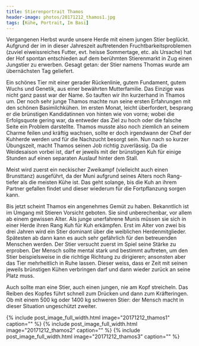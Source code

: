```yaml
---
title: Stierenportrait Thamos
header-image: photos/20171212_thamos1.jpg 
tags: [Kühe, Portrait, Im Basi]
---
```


Vergangenen Herbst wurde unsere Herde mit einem jungen Stier beglückt. 
Aufgrund der im in dieser Jahreszeit auftretenden Fruchtbarkeitsproblemen 
(zuviel eiweissreiches Futter, evt. heisse Sommertage, etc. als Ursache) 
hat der Hof spontan entschieden auf dem berühmten Stierenmarkt in Zug einen 
Jungstier zu erwerben. Gesagt getan: der Stier namens Thomas wurde am übernächsten Tag geliefert. 

Ein schönes Tier mit einer gerader Rückenlinie, gutem Fundament, gutem Wuchs 
und Genetik, aus einer bewährten Mutterfamilie. Das Einzige was nicht ganz 
passt war der Name. So tauften wir ihn kurzerhand in Thamos um.
Der noch sehr junge Thamos machte nun seine ersten Erfahrungen mit den schönen 
Basimilchkühen. Im ersten Monat, leicht überfordert, besprang er die brünstigen 
Kandidatinnen von hinten wie von vorne; wobei die Erfolgsquote gering war, da 
entweder das Ziel zu hoch oder die falsche Seite ein Problem darstellte. Thamos 
musste also noch ziemlich an seinem Charme feilen und kräftig wachsen, sollte 
er doch irgendwann der Chef der Kuhherde werden und für die Nachzucht besorgt sein.
Nun nach so kurzer Übungszeit, macht Thamos seinen Job richtig zuverlässig. Da 
die Weidesaison vorbei ist, darf er jeweils mit der brünstigen Kuh für einige 
Stunden auf einen separaten Auslauf hinter dem Stall.

Meist wird zuerst ein neckischer Zweikampf (vielleicht auch einen Brunsttanz) ausgeführt, 
da der Muni aufgrund seines Alters noch Rang-tiefer als die meisten Kühe ist. 
Das geht solange, bis die Kuh an ihrem Partner gefallen findet und dieser wiederum für 
die Fortpflanzung sorgen kann.

Bis jetzt scheint Thamos ein angenehmes Gemüt zu haben. Bekanntlich ist im 
Umgang mit Stieren Vorsicht geboten. Sie sind unberechenbar, vor allem ab 
einem gewissen Alter. Als junge unerfahrene Munis müssen sie sich in einer 
Herde ihren Rang Kuh für Kuh erkämpfen. Erst im Alter von zwei bis drei 
Jahren wird ein Stier dominant über die weiblichen Herdenmitglieder. 
Spätesten ab dann kann es auch sehr gefährlich für den betreuenden 
Menschen werden. Der Stier versucht zuerst im Spiel seine Stärke zu 
erproben. Der Mensch sollte mental stark und bestimmt auftreten, um den 
Stier beispielsweise in die richtige Richtung zu dirigieren; ansonsten 
aber das Tier mehrheitlich in Ruhe lassen. Dieser weiss, dass er Zeit mit 
seinen jeweils brünstigen Kühen verbringen darf und dann wieder zurück an 
seine Platz muss.

Auch sollte man eine Stier, auch einen jungen, nie am Kopf streicheln. Das 
Reiben des Kopfes führt schnell zum Drücken und dann zum Kräfteringen. Ob mit 
einem 500 kg oder 1400 kg schweren Stier: der Mensch macht in dieser Situation 
ungeschützt zweiter.

{% include post_image_full_width.html image="20171212_thamos1" caption="" %}
{% include post_image_full_width.html image="20171212_thamos2" caption="" %}
{% include post_image_full_width.html image="20171212_thamos3" caption="" %}
